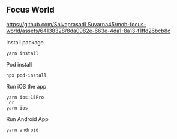 ## Focus World


https://github.com/ShivaprasadLSuvarna45/mob-focus-world/assets/64138328/8da0982e-663e-4da1-8a13-f1ffd26bcb8c


Install package

```
yarn install
```

Pod install

```
npx pod-install
```

Run iOS the app

```
yarn ios:15Pro
 or
yarn ios
```

Run Android App

```
yarn android
```
